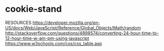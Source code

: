# cookie-stand

RESOURCES
https://developer.mozilla.org/en-US/docs/Web/JavaScript/Reference/Global_Objects/Math/random
http://stackoverflow.com/questions/4898574/converting-24-hour-time-to-12-hour-time-w-am-pm-using-javascript
https://www.w3schools.com/css/css_table.asp
